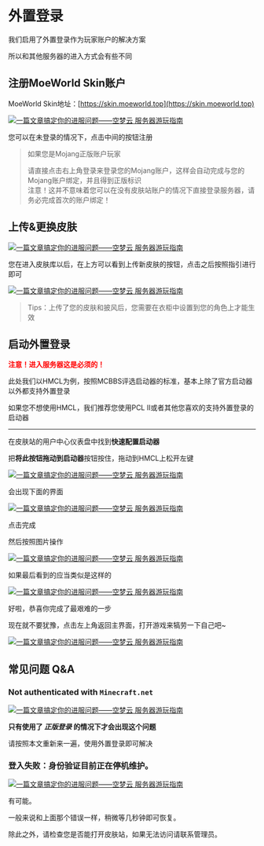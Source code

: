 # 外置登录

我们启用了外置登录作为玩家账户的解决方案

所以和其他服务器的进入方式会有些不同

## 注册MoeWorld Skin账户

MoeWorld Skin地址：[https://skin.moeworld.top](https://skin.moeworld.top)

[![一篇文章搞定你的进服问题——空梦云 服务器游玩指南](https://img.loliloli.moe/images/2021/08/13/4fF9.png)](https://img.loliloli.moe/images/2021/08/13/4fF9.png)

您可以在未登录的情况下，点击中间的按钮注册

> 如果您是Mojang正版账户玩家
> 
> 请直接点击右上角登录来登录您的Mojang账户，这样会自动完成与您的Mojang账户绑定，并且得到正版标识  
> 注意！这并不意味着您可以在没有皮肤站账户的情况下直接登录服务器，请务必完成首次的账户绑定！

## 上传&更换皮肤

[![一篇文章搞定你的进服问题——空梦云 服务器游玩指南](https://img.loliloli.moe/images/2021/08/13/4szV.png)](https://img.loliloli.moe/images/2021/08/13/4szV.png)

您在进入皮肤库以后，在上方可以看到上传新皮肤的按钮，点击之后按照指引进行即可

[![一篇文章搞定你的进服问题——空梦云 服务器游玩指南](https://img.loliloli.moe/images/2021/08/13/4P43.png)](https://img.loliloli.moe/images/2021/08/13/4P43.png)

> Tips：上传了您的皮肤和披风后，您需要在衣柜中设置到您的角色上才能生效

## 启动外置登录

**<font color=red>注意！进入服务器这是必须的！</font>**

此处我们以HMCL为例，按照MCBBS评选启动器的标准，基本上除了官方启动器以外都支持外置登录

如果您不想使用HMCL，我们推荐您使用PCL II或者其他您喜欢的支持外置登录的启动器

- - -

在皮肤站的用户中心仪表盘中找到**快速配置启动器**

把**将此按钮拖动到启动器**按钮按住，拖动到HMCL上松开左键

[![一篇文章搞定你的进服问题——空梦云 服务器游玩指南](https://img.loliloli.moe/images/2021/08/14/48Ep.png)](https://img.loliloli.moe/images/2021/08/14/48Ep.png)

会出现下面的界面

[![一篇文章搞定你的进服问题——空梦云 服务器游玩指南](https://img.loliloli.moe/images/2021/08/14/4xOf.png)](https://img.loliloli.moe/images/2021/08/14/4xOf.png)

点击完成

然后按照图片操作

[![一篇文章搞定你的进服问题——空梦云 服务器游玩指南](https://img.loliloli.moe/images/2021/08/14/4OnZ.png)](https://img.loliloli.moe/images/2021/08/14/4OnZ.png)

如果最后看到的应当类似是这样的

[![一篇文章搞定你的进服问题——空梦云 服务器游玩指南](https://img.loliloli.moe/images/2021/08/14/4eHb.png)](https://img.loliloli.moe/images/2021/08/14/4eHb.png)

好啦，恭喜你完成了最艰难的一步

现在就不要犹豫，点击左上角返回主界面，打开游戏来犒劳一下自己吧~

[![一篇文章搞定你的进服问题——空梦云 服务器游玩指南](https://img.loliloli.moe/images/2021/08/14/ABzg.png)](https://img.loliloli.moe/images/2021/08/14/ABzg.png)


## 常见问题 Q&A

### Not authenticated with `Minecraft.net`

[![一篇文章搞定你的进服问题——空梦云 服务器游玩指南](https://img.loliloli.moe/images/2021/08/14/ARAI.png)](https://img.loliloli.moe/images/2021/08/14/ARAI.png)

**只有使用了 _正版登录_ 的情况下才会出现这个问题**

请按照本文重新来一遍，使用外置登录即可解决

### 登入失败：身份验证目前正在停机维护。

[![一篇文章搞定你的进服问题——空梦云 服务器游玩指南](https://img.loliloli.moe/images/2021/08/14/Abfl.png)](https://img.loliloli.moe/images/2021/08/14/Abfl.png)

有可能。

一般来说和上面那个错误一样，稍微等几秒钟即可恢复。

除此之外，请检查您是否能打开皮肤站，如果无法访问请联系管理员。
